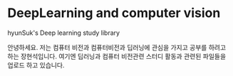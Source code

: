 # DeepLearning and computer vision
hyunSuk's Deep learning study library

안녕하세요. 저는 컴퓨터 비전과 컴퓨터비전과 딥러닝에 관심을 가지고 공부를 하려고 하는 장현석입니다.
여기엔 딥러닝과 컴퓨터 비전관련 스터디 활동과 관련된 파일들을 업로드 하고 있습니다.

